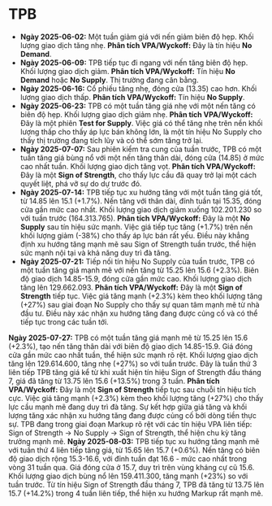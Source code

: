# TPB

- **Ngày 2025-06-02:** Một tuần giảm giá với nến giảm biên độ hẹp. Khối lượng giao dịch tăng nhẹ. **Phân tích VPA/Wyckoff:** Đây là tín hiệu **No Demand**.
- **Ngày 2025-06-09:** TPB tiếp tục đi ngang với nến tăng biên độ hẹp. Khối lượng giao dịch giảm. **Phân tích VPA/Wyckoff:** Tín hiệu **No Demand** hoặc **No Supply**. Thị trường đang cân bằng.
- **Ngày 2025-06-16:** Cổ phiếu tăng nhẹ, đóng cửa (13.35) cao hơn. Khối lượng giao dịch thấp. **Phân tích VPA/Wyckoff:** Tín hiệu **No Supply**.
- **Ngày 2025-06-23:** TPB có một tuần tăng giá nhẹ với một nến tăng có biên độ hẹp. Khối lượng giao dịch giảm nhẹ. **Phân tích VPA/Wyckoff:** Đây là một phiên **Test for Supply**. Việc giá có thể tăng nhẹ trên nền khối lượng thấp cho thấy áp lực bán không lớn, là một tín hiệu No Supply cho thấy thị trường đang tích lũy và có thể sớm tăng trở lại.
- **Ngày 2025-07-07:** Sau phiên kiểm tra cung của tuần trước, TPB có một tuần tăng giá bùng nổ với một nến tăng thân dài, đóng cửa (14.85) ở mức cao nhất tuần. Khối lượng giao dịch tăng vọt. **Phân tích VPA/Wyckoff:** Đây là một **Sign of Strength**, cho thấy lực cầu đã quay trở lại một cách quyết liệt, phá vỡ sự do dự trước đó.
- **Ngày 2025-07-14:** TPB tiếp tục xu hướng tăng với một tuần tăng giá tốt, từ 14.85 lên 15.1 (+1.7%). Nến tăng với thân dài, đỉnh tuần tại 15.35, đóng cửa gần mức cao nhất. Khối lượng giao dịch giảm xuống 102.201.230 so với tuần trước (164.313.765). **Phân tích VPA/Wyckoff:** Đây là một **No Supply** sau tín hiệu sức mạnh. Việc giá tiếp tục tăng (+1.7%) trên nền khối lượng giảm (-38%) cho thấy áp lực bán rất yếu. Điều này khẳng định xu hướng tăng mạnh mẽ sau Sign of Strength tuần trước, thể hiện sức mạnh nội tại và khả năng duy trì đà tăng.
- **Ngày 2025-07-21:** Tiếp nối tín hiệu No Supply của tuần trước, TPB có một tuần tăng giá mạnh mẽ với nến tăng từ 15.25 lên 15.6 (+2.3%). Biên độ giao dịch 14.85-15.9, đóng cửa gần mức cao. Khối lượng giao dịch tăng lên 129.662.093. **Phân tích VPA/Wyckoff:** Đây là một **Sign of Strength** tiếp tục. Việc giá tăng mạnh (+2.3%) kèm theo khối lượng tăng (+27%) sau giai đoạn No Supply cho thấy sự quan tâm mạnh mẽ từ nhà đầu tư. Điều này xác nhận xu hướng tăng đang được củng cố và có thể tiếp tục trong các tuần tới.


**Ngày 2025-07-27:** TPB có một tuần tăng giá mạnh mẽ từ 15.25 lên 15.6 (+2.3%), tạo nến tăng thân dài với biên độ giao dịch 14.85-15.9. Giá đóng cửa gần mức cao nhất tuần, thể hiện sức mạnh rõ rệt. Khối lượng giao dịch tăng lên 129.614.600, tăng nhẹ (+27%) so với tuần trước. Đây là tuần thứ 3 liên tiếp TPB tăng giá kể từ khi xuất hiện tín hiệu Sign of Strength đầu tháng 7, giá đã tăng từ 13.75 lên 15.6 (+13.5%) trong 3 tuần. **Phân tích VPA/Wyckoff:** Đây là một **Sign of Strength** tiếp tục sau chuỗi tín hiệu tích cực. Việc giá tăng mạnh (+2.3%) kèm theo khối lượng tăng (+27%) cho thấy lực cầu mạnh mẽ đang duy trì đà tăng. Sự kết hợp giữa giá tăng và khối lượng tăng xác nhận xu hướng tăng đang được củng cố bởi dòng tiền thực sự. TPB đang trong giai đoạn Markup rõ rệt với các tín hiệu VPA liên tiếp: Sign of Strength → No Supply → Sign of Strength, thể hiện chu kỳ tăng trưởng mạnh mẽ.
**Ngày 2025-08-03:** TPB tiếp tục xu hướng tăng mạnh mẽ với tuần thứ 4 liên tiếp tăng giá, từ 15.65 lên 15.7 (+0.6%). Nến tăng có biên độ giao dịch rộng 15.3-16.6, với đỉnh tuần đạt 16.6 - mức cao nhất trong vòng 31 tuần qua. Giá đóng cửa ở 15.7, duy trì trên vùng kháng cự cũ 15.6. Khối lượng giao dịch bùng nổ lên 159.411.300, tăng mạnh (+23%) so với tuần trước. Từ tín hiệu Sign of Strength đầu tháng 7, TPB đã tăng từ 13.75 lên 15.7 (+14.2%) trong 4 tuần liên tiếp, thể hiện xu hướng Markup rất mạnh mẽ.
